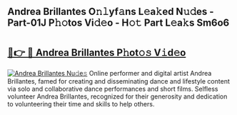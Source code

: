 ## Andrea Brillantes O𝚗𝚕yf𝚊ns L𝚎a𝚔ed N𝚞𝚍es - Part-01J P𝚑𝚘tos Vi𝚍𝚎o - H𝚘𝚝 Part L𝚎a𝚔s Sm6o6

# <h2><a href="http://kf2ocx.oniu.top/?m=Andrea+Brillantes">🔗👉 🔴 Andrea Brillantes P𝚑ot𝚘𝚜 V𝚒d𝚎o</a></h2>

[![Andrea Brillantes Nu𝚍e𝚜](https://i.imgur.com/0qMVB7G.gif)](http://kf2ocx.oniu.top/?m=Andrea+Brillantes)
Online performer and digital artist Andrea Brillantes, famed for creating and disseminating dance and lifestyle content via solo and collaborative dance performances and short films. Selfless volunteer Andrea Brillantes, recognized for their generosity and dedication to volunteering their time and skills to help others.  

